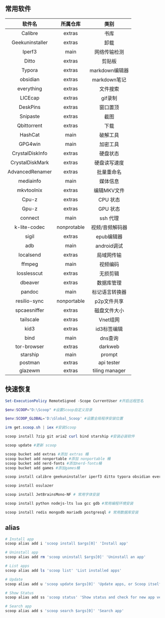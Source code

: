 ## 常用软件

| 软件名  | 所属仓库 |    类别     |
| :-----: | :------: | :---------: |
| Calibre |  extras  | 书库 |
|Geekuninstaller|extras|卸载|
|Iperf3|main|网络传输检测|
|Ditto|extras|剪贴板|
|Typora|extras|markdown编辑器|
|obsidian|extras|markdown笔记|
|everything|extras|文件搜索|
|LICEcap|extras|gif录制|
|DeskPins|extras|窗口置顶|
|Snipaste|extras|截图|
|Qbittorrent|extras|下载|
|HashCat|main|破解工具|
|GPG4win|main|加密工具|
|CrystalDiskInfo|extras|硬盘状态|
|CrystalDiskMark|extras|硬盘读写速度|
|AdvancedRenamer|extras|批量重命名|
|mediainfo|main|媒体信息|
|mkvtoolnix|extras|编辑MKV文件|
|Cpu-z|extras|CPU 状态|
|Gpu-z|extras|GPU 状态|
|connect|main|ssh 代理|
|k-lite-codec|nonprotable|视频/音频解码器|
|sigil|extras|epub编辑器|
|adb|main|android调试|
|localsend|extras|局域网传输|
|ffmpeg|main|视频编码|
|losslesscut|extras|无损剪辑|
|dbeaver|extras|数据库管理|
|pandoc|main|标记语言转换器|
|resilio-sync|nonportable|p2p文件共享|
|spcaesniffer|extras|磁盘文件大小|
|tailscale|extras|Vnet组网|
|kid3|extras|id3标签编辑|
|bind|main|dns查询|
|tor-browser|extras|darkweb|
|starship|main|prompt|
|postman|extras|api tester|
|glazewm|extras|tiling manager|

## 快速恢复

```powershell
Set-ExecutionPolicy RemoteSigned -Scope CurrentUser #开启远程签名

$env:SCOOP="D:\Scoop" #设置Scoop自定义目录

$env:SCOOP_GLOBAL='D:\Global_Scoop' #设置全局程序安装位置

irm get.scoop.sh | iex #安装Scoop

scoop install 7zip git aria2 curl bind starship #安装必装软件

scoop update #更新 scoop

scoop bucket add extras #添加 extras 桶
scoop bucket add nonportable #添加 nonportable 桶
scoop bucket add nerd-fonts #添加nerd-fonts桶
scoop bucket add games #添加games桶

scoop install calibre geekuninstaller iperf3 ditto typora obsidian everything LICEcap deskpins snipaste qbittorrent hashcat gpg4win crystaldiskinfo crystaldiskmark advancedrenamer mediainfo mkvtoolnix cpu-z gpu-z connect k-lite-codec-pack-mega-np sigil adb localsend ffmpeg losslesscut dbeaver pandoc resilio-sync-np spacesniffer tailscale kid3 tor-browser glazewm

scoop install osulazer

scoop install JetBrainsMono-NF # 常用字体安装

scoop install python nodejs-lts lua gcc gdb #常用编程环境安装

scoop install redis mongodb mariadb postgresql # 常用数据库安装
```

## alias
```powershell
# Install app
scoop alias add i 'scoop install $args[0]' 'Install app'

# Uninstall app
scoop alias add rm 'scoop uninstall $args[0]' 'Uninstall an app'

# List apps
scoop alias add ls 'scoop list' 'List installed apps'

# Update
scoop alias add u 'scoop update $args[0]' 'Update apps, or Scoop itself'

# Show Status
scoop alias add ss 'scoop status' 'Show status and check for new app versions'

# Search app
scoop alias add s 'scoop search $args[0]' 'Search app'
```